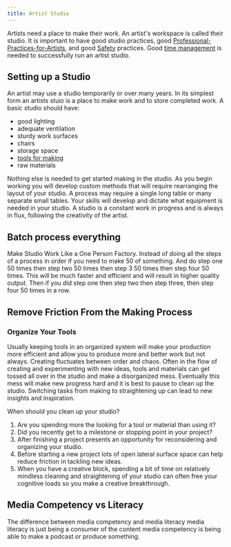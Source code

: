 ```yaml
---
title: Artist Studio
---
```


Artists need a place to make their work. An artist's workspace is called their studio. It is important to have good studio practices, good [Professional-Practices-for-Artists](professional-practices-for-artists.md), and good [Safety](/making/safety.md) practices. Good [time management](time-management.md) is needed to successfully run an artist studio.

## Setting up a Studio

An artist may use a studio temporarily or over many years. In its simplest form an artists stuio is a place to make work and to store completed work. A basic studio should have:

- good lighting
- adequate ventilation
- sturdy work surfaces
- chairs
- storage space
- [tools for making](../tools.md)
- raw materials

Nothing else is needed to get started making in the studio. As you begin working you will develop custom methods that will require rearranging the layout of your studio. A process may require a single long table or many separate small tables. Your skills will develop and dictate what equipment is needed in your studio. A studio is a constant work in progress and is always in flux, following the creativity of the artist.

## Batch process everything

Make Studio Work Like a One Person Factory. Instead of doing all the steps of a process in order if you need to make 50 of something. And do step one 50 times then step two 50 times then step 3 50 times then step four 50 times. This will be much faster and efficient and will result in higher quality output. Then if you did step one then step two then step three, then step four 50 times in a row.

## Remove Friction From the Making Process

### Organize Your Tools

Usually keeping tools in an organized system will make your production more efficient and allow you to produce more and better work but not always. Creating fluctuates between order and chaos. Often in the flow of creating and experimenting with new ideas, tools and materials can get tossed all over in the studio and make a disorganized mess. Eventually this mess will make new progress hard and it is best to pause to clean up the studio. Switching tasks from making to straightening up can lead to new insights and inspiration.

When should you clean up your studio?

1. Are you spending more the looking for a tool or material than using it?
2. Did you recently get to a milestone or stopping point in your project?
3. After finishing a project presents an opportunity for reconsidering and organizing your studio.
4. Before starting a new project lots of open lateral surface space can help reduce friction in tackling new ideas.
5. When you have a creative block, spending a bit of time on relatively mindless cleaning and straightening of your studio can often free your cognitive loads so you make a creative breakthrough.

## Media Competency vs Literacy

The difference between media competency and media literacy media literacy is just being a consumer of the content media competency is being able to make a podcast or produce something.
